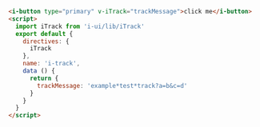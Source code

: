 <template>
  <article>
    <i-button type="primary" v-iTrack="trackMessage">click me</i-button>
    <table class="bordered responsive-table">
      <thead> <th>属性</th> <th>说明</th> <th>类型</th> <th>example</th> </thead>
      <tbody>
        <tr> <td>value</td> <td>埋点名称＋查询参数</td> <td>String</td><td>example*test*track 或 example*test*track?a=b&c=d</td> </tr>
      </tbody>
    </table>
  </article>
</template>

<script>
  import iTrack from 'i-ui/lib/iTrack'
  export default {
    directives: {
      iTrack
    },
    name: 'i-track',
    data () {
      return {
        trackMessage: 'example*test*track?a=b&c=d'
      }
    }
  }
</script>

```html
<i-button type="primary" v-iTrack="trackMessage">click me</i-button>
<script>
  import iTrack from 'i-ui/lib/iTrack'
  export default {
    directives: {
      iTrack
    },
    name: 'i-track',
    data () {
      return {
        trackMessage: 'example*test*track?a=b&c=d'
      }
    }
  }
</script>
```
